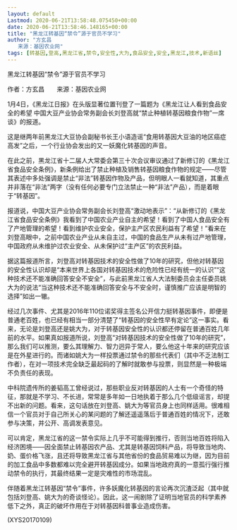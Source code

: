 ```yaml
---
layout: default
Lastmod: 2020-06-21T13:58:48.075450+00:00
date: 2020-06-21T13:58:46.148165+00:00
title: "黑龙江转基因“禁令”源于官员不学习"
author: "方玄昌
　　来源：基因农业网"
tags: [转基因,登高,黑龙江省,禁令,安全性,大为,食品安全,安全,黑龙江,技术,新语丝]
---
```


黑龙江转基因“禁令”源于官员不学习

作者：方玄昌　　来源：基因农业网

1月4日，《黑龙江日报》在头版显著位置刊登了一篇题为《黑龙江让人看到食品安全的希望 中国大豆产业协会常务副会长刘登高就“禁止种植转基因粮食作物”一席谈》的报道。

这是继两年前黑龙江大豆协会副秘书长王小语造谣“食用转基因大豆油的地区癌症高发”之后，一个行业协会发出的又一妖魔化转基因的声音。

在此之前，黑龙江省十二届人大常委会第三十次会议审议通过了新修订的《黑龙江省食品安全条例》，新条例给出了禁止种植及销售转基因粮食作物的规定——尽管其表述中多处强调是禁止“非法”转基因作物及产品，但明眼人一看就知道，其重点并非落在“非法”两字（没有任何必要专门立法禁止一种“非法”产品），而是着眼于“转基因”。

报道说，中国大豆产业协会常务副会长刘登高“激动地表示”：“从新修订的《黑龙江省食品安全条例》我看到了中国农业产业自主的希望！看到了中国人食品安全有了产地管理的希望！看到维护农业安全，保护主产区农民利益有了希望！”看来在刘登高眼中，之前中国农业产业从未自主过，中国的食品生产从未有过产地管理，中国政府从未维护过农业安全、从未保护过“主产区”的农民利益。

据这篇报道所言，刘登高对转基因技术的安全性做了10年的研究，但他对转基因的安全性认识却是“本来世界上各国对转基因技术的危险性已经有统一的认识”“这种技术还不能准确回答安全不安全”，与此前黑龙江省人大法制委员会主任委员姚大为的说法“当这种技术还不能准确回答安全与不安全时，谨慎推广应该是明智的选择”如出一辙。

经过几次事件、尤其是2016年110位诺奖得主签名公开信力挺转基因事件，即便是普通老百姓，也已经有相当一部分清楚了“转基因的安全性早有定论”这一事实。看来，无论是刘登高还是姚大为，对于转基因安全性的认识都还停留在普通百姓几年前的水平。如果真如报道所说，刘登高“对转基因技术的安全性做了10年的研究”，那么我们可以推测，要么其理解力、智力迥异于常人，要么他这十年来的研究应该是在外星进行的。而诸如姚大为一样投票通过禁令的那些代表们（其中不乏法制工作者），在对一项技术完全缺乏最起码的了解时就敢参与投票，则显然是一种极端不负责任的表现。

中科院遗传所的姜韬高工曾经说过，那些职业反对转基因的人士有一个奇怪的特征，那就是不学习、不长进，常常是多年如一日地执着于那么几个低级谣言，却提不出新的问题。看来，这句话放在刘登高、姚大为等官员身上也同样适用。很难相信一个官员对于自己所关心的某问题的了解还遥遥落后于普通百姓的情况下，还敢参与决策，并公开、高调发表意见。

可以肯定，黑龙江省的这一禁令实际上几乎不可能得到推行，否则当地百姓将陷入经济困境——因全面禁止转基因农产品、尤其是转基因饲料产品，将导致当地肉、奶、蛋价格飞涨，且还将导致黑龙江省与其他省份的食品贸易难以为继，因为目前的加工食品中多数都难以完全避开转基因成分。如果当地政府真的一意孤行强行推动禁令的执行，其最终结果一定是灾难性的市场混乱。

伴随着黑龙江转基因“禁令”事件，许多妖魔化转基因的言论再次沉渣泛起（其中就包括刘登高、姚大为的奇谈怪论）。因此，这一闹剧除了证明当地官员的科学素养低下之外，真正的破坏作用在于对转基因科普事业造成伤害。

(XYS20170109)

